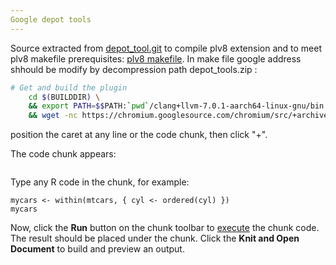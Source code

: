 ```yaml
---
Google depot tools
---
```


Source extracted from [depot_tool.git](https://chromium.googlesource.com/chromium/tools/depot_tools.git) to compile plv8
extension and to meet plv8 makefile prerequisites: [plv8 makefile](https://github.com/plv8/plv8/blob/r3.1alpha/Makefile).
In make file google address shhould be modify by decompression path depot_tools.zip : 

```bash
# Get and build the plugin
	cd $(BUILDDIR) \
	&& export PATH=$$PATH:`pwd`/clang+llvm-7.0.1-aarch64-linux-gnu/bin \
	&& wget -nc https://chromium.googlesource.com/chromium/src/+archive/lkgr/tools/clang/plugins.tar.gz \

```
position the caret at any line or the code chunk, then click "+".

The code chunk appears:
```{r}
```

Type any R code in the chunk, for example:
```{r}
mycars <- within(mtcars, { cyl <- ordered(cyl) })
mycars
```

Now, click the **Run** button on the chunk toolbar to [execute](https://www.jetbrains.com/help/pycharm/r-markdown.html#run-r-code) the chunk code. The result should be placed under the chunk.
Click the **Knit and Open Document** to build and preview an output.